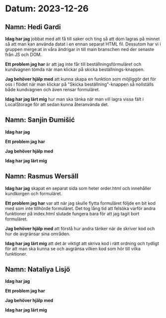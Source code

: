 # Datum: 2023-12-26

## Namn: Hedi Gardi

**Idag har jag** jobbat med att få till saker och ting så att dom lagras på minnet så att man kan använda datat i en ennan separat HTML fil. Dessutom har vi i gruppen merge:at in våra ändrigar in till main branschen ned der senaste från JS och DOM.

**Ett problem jag har** är att jag inte får till beställningsförmuläret och kundvagnen tömda när man klickar på skicka beställnings-knappen.

**Jag behöver hjälp med** att kunna skapa en funktion som möjliggör det för oss i flödet när man klickar på "Skicka beställning"-knappen så nollställs både kundvagnen och även rensar formuläret.

**Idag har jag lärt mig** hur man ska tänka när man vill lagra vissa fält i LocalStorage för att sedan kunna återanvända det.

## Namn: Sanjin Đumišić

**Idag har jag** 

**Ett problem jag har** 

**Jag behöver hjälp med** 

**Idag har jag lärt mig** 

## Namn: Rasmus Wersäll

**Idag har jag** skapat en separat sida som heter order.html och innehåller kundkorgen och formuläret.

**Ett problem jag har** var att när jag skulle flytta formuläret följde en bit kod med som inte tillhörde formuläret. Det tog lång tid att felsöka varför andra funktioner på index.html slutade fungera bara för att jag tagit bort formuläret. 

**Jag behöver hjälp med** att förstå hur andra tänker när de skriver kod och hur de avgränsar sina områden.

**Idag har jag lärt mig** att det är viktigt att skriva kod i rätt ordning och tydligt för att man ska kunna se och avgränsa vilken kod som hör till vilka funktioner.

## Namn: Nataliya Lisjö

**Idag har jag**

**Ett problem jag har**

**Jag behöver hjälp med**

**Idag har jag lärt mig**

